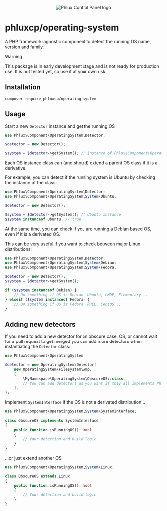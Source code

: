 <p align="center"><img src="https://github.com/phluxcp/art/blob/main/logo.svg" alt="Phlux Control Panel logo"></p>

# phluxcp/operating-system

A PHP framework-agnostic component to detect the running OS name, version and family.

> [!WARNING]
> This package is in early development stage and is not ready for production use. It is not tested yet, so use it at your own risk.

## Installation

```shell
composer require phluxcp/operating-system
```

## Usage

Start a new `Detector` instance and get the running OS

```php
use Phlux\Component\OperatingSystem\Detector;

$detector = new Detector();

$system = $detector->getSystem(); // Instance of Phlux\Component\OperatingSystem\System\SystemInterface
```

Each OS instance class can (and should) extend a parent OS class if it is a derivative.

For example, you can detect if the running system is Ubuntu by checking the instance of the class:

```php
use Phlux\Component\OperatingSystem\Detector;
use Phlux\Component\OperatingSystem\System\Ubuntu;

$detector = new Detector();

$system = $detector->getSystem(); // Ubuntu instance
$system instanceof Ubuntu; // true
```

At the same time, you can check if you are running a Debian based OS, even if it is a derivated OS.

This can be very useful if you want to check between major Linux distributions:

```php
use Phlux\Component\OperatingSystem\Detector;
use Phlux\Component\OperatingSystem\System\Debian;
use Phlux\Component\OperatingSystem\System\Fedora;

$detector = new Detector();
$system = $detector->getSystem();

if ($system instanceof Debian) {
    // Do something if OS is Debian, Ubuntu, LMDE, Elementary...
} elseif ($system instanceof Fedora) {
    // Do something if OS is Fedora, RHEL, CentOS...
}
```

## Adding new detectors

If you need to add a new detector for an obscure case, OS, or cannot wait for a pull request to get merged you can add 
more detectors when instantiating the `Detector` class:

```php
use Phlux\Component\OperatingSystem;

$detector = new OperatingSystem\Detector(
    new OperatingSystem\Filesystem\Amp,
    [
        \MyNamespace\OperatingSystem\ObscureOS::class,
        // You can add detectors as you want if they all implements Phlux\Component\OperatingSystem\System\SystemInterface
    ],
);

```

Implement `SystemInterface` if the OS is not a derivated distribution...

```php
use Phlux\Component\OperatingSystem\System\SystemInterface;
 
class ObscureOS implements SystemInterface
{
    public function isRunningOS(): bool
    {
        // Your detection and build logic
    }
}
```

...or just extend another OS

```php
use Phlux\Component\OperatingSystem\System\Linux;

class ObscureOS extends Linux
{
    public function isRunningOS(): bool
    {
        // Your detection and build logic
    }
}
```
